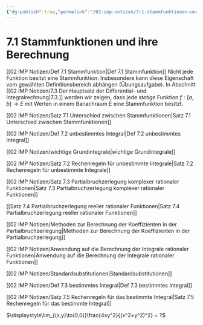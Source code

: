 ```yaml
---
{"dg-publish":true,"permalink":"/02-imp-notizen/7-1-stammfunktionen-und-ihre-berechnung/"}
---
```


# 7.1 Stammfunktionen und ihre Berechnung 

[[02 IMP Notizen/Def 7.1 Stammfunktion|Def 7.1 Stammfunktion]]
Nicht jede Funktion besitzt eine Stammfunktion. Insbesondere kann diese Eigenschaft vom gewählten Definitionsbereich abhängen (Übungsaufgabe). In Abschnitt [[02 IMP Notizen/7.3 Der Hauptsatz der Differential- und Integralrechnung|7.3.]] werden wir zeigen, dass jede _stetige_ Funktion $f : [a, b]\to E$ mit Werten in einem Banachraum E eine Stammfunktion besitzt. 

[[02 IMP Notizen/Satz 7.1 Unterschied zwischen Stammfunktionen|Satz 7.1 Unterschied zwischen Stammfunktionen]]

[[02 IMP Notizen/Def 7.2 unbestimmtes Integral|Def 7.2 unbestimmtes Integral]]

[[02 IMP Notizen/wichtige Grundintegrale|wichtige Grundintegrale]]

[[02 IMP Notizen/Satz 7.2 Rechenregeln für unbestimmte Integrale|Satz 7.2 Rechenregeln für unbestimmte Integrale]]

[[02 IMP Notizen/Satz 7.3 Partialbruchzerlegung komplexer rationaler Funktionen|Satz 7.3 Partialbruchzerlegung komplexer rationaler Funktionen]]

[[Satz 7.4 Partialbruchzerlegung reeller rationaler Funktionen|Satz 7.4 Partialbruchzerlegung reeller rationaler Funktionen]]

[[02 IMP Notizen/Methoden zur Berechnung der Koeffizienten in der Partialbruchzerlegung|Methoden zur Berechnung der Koeffizienten in der Partialbruchzerlegung]] 

[[02 IMP Notizen/Anwendung auf die Berechnung der Integrale rationaler Funktionen|Anwendung auf die Berechnung der Integrale rationaler Funktionen]]

[[02 IMP Notizen/Standardsubstitutionen|Standardsubstitutionen]]

[[02 IMP Notizen/Def 7.3 bestimmtes Integral|Def 7.3 bestimmtes Integral]]

[[02 IMP Notizen/Satz 7.5 Rechenregeln für das bestimmte Integral|Satz 7.5 Rechenregeln für das bestimmte Integral]]


$\displaystyle\lim_{(x,y)\to(0,0)}\frac{4xy^2}{(x^2+y^2)^2} = ?$




